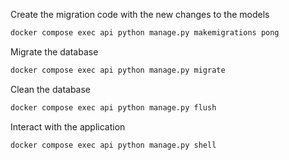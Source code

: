 Create the migration code with the new changes to the models
```bash
docker compose exec api python manage.py makemigrations pong
```

Migrate the database
```bash
docker compose exec api python manage.py migrate
```

Clean the database
```bash
docker compose exec api python manage.py flush
```

Interact with the application
```bash
docker compose exec api python manage.py shell
```
